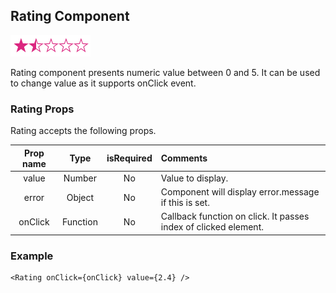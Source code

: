   ## Rating Component
   ![Alt text](Rating.png?raw=true "Rating")
  
   Rating component presents numeric value between 0 and 5. It can be used to change value as it supports onClick event.
   
  ### Rating Props
  
  Rating accepts the following props. 
  
  | Prop name | Type | isRequired | Comments |
  |   :---: | :---: | :---: | :---  |
  | value | Number | No | Value to display. |
  | error | Object | No | Component will display error.message if this is set. |
  | onClick | Function | No | Callback function on click. It passes index of clicked element. |
    
    
   ### Example
 ````
 <Rating onClick={onClick} value={2.4} />